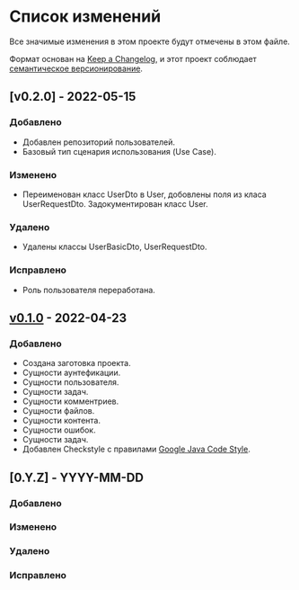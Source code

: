 # Список изменений
Все значимые изменения в этом проекте будут отмечены в этом файле.

Формат основан на [Keep a Changelog](https://keepachangelog.com/ru/1.0.0/),
и этот проект соблюдает [семантическое версионирование](https://semver.org/lang/ru/).


## [v0.2.0] - 2022-05-15
### Добавлено
- Добавлен репозиторий пользователей.
- Базовый тип сценария использования (Use Case).
### Изменено
- Переименован класс UserDto в User, добовлены поля из класа UserRequestDto. Задокументирован класс User.
### Удалено
- Удалены классы UserBasicDto, UserRequestDto.
### Исправлено
- Роль пользователя переработана.

## [v0.1.0] - 2022-04-23
### Добавлено
 - Создана заготовка проекта.
 - Сущности аунтефикации.
 - Сущности пользователя.
 - Сущности задач.
 - Сущности комментриев.
 - Сущности файлов.
 - Сущности контента.
 - Сущности ошибок.
 - Сущности задач.
 - Добавлен Checkstyle с правилами [Google Java Code Style](https://google.github.io/styleguide/javaguide.html).

## [0.Y.Z] - YYYY-MM-DD
### Добавлено
### Изменено
### Удалено
### Исправлено

[v0.1.0]: https://gitlab.study.htc-cs.com/root/java/grade/-/tags/0.1.0